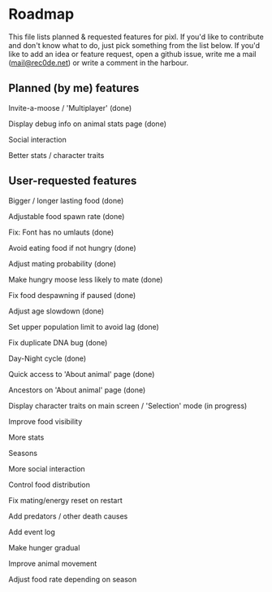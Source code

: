 ﻿Roadmap
====
This file lists planned & requested features for pixl.
If you'd like to contribute and don't know what to do, just pick something from the list below.
If you'd like to add an idea or feature request, open a github issue, write me a mail (mail@rec0de.net) or write a comment in the harbour.

## Planned (by me) features
Invite-a-moose / 'Multiplayer' (done)

Display debug info on animal stats page (done)

Social interaction

Better stats / character traits


## User-requested features

Bigger / longer lasting food (done)

Adjustable food spawn rate (done)

Fix: Font has no umlauts (done)

Avoid eating food if not hungry (done)

Adjust mating probability (done)

Make hungry moose less likely to mate (done)

Fix food despawning if paused (done)

Adjust age slowdown (done)

Set upper population limit to avoid lag (done)

Fix duplicate DNA bug (done)

Day-Night cycle (done)

Quick access to 'About animal' page (done)

Ancestors on 'About animal' page (done)

Display character traits on main screen / 'Selection' mode (in progress)

Improve food visibility

More stats

Seasons

More social interaction

Control food distribution

Fix mating/energy reset on restart

Add predators / other death causes

Add event log

Make hunger gradual

Improve animal movement

Adjust food rate depending on season
